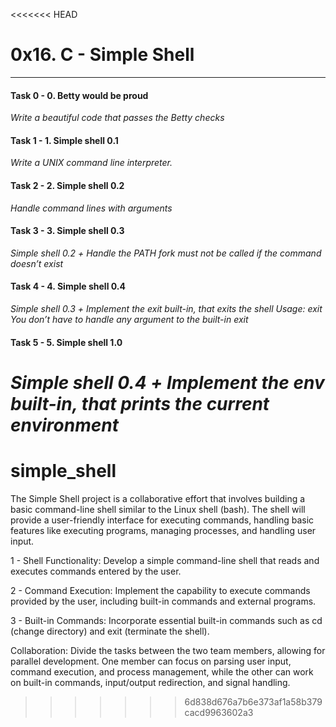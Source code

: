 <<<<<<< HEAD
# 0x16. C - Simple Shell

---
#### Task 0 - 0. Betty would be proud
_Write a beautiful code that passes the Betty checks_
#### Task 1 - 1. Simple shell 0.1
_Write a UNIX command line interpreter._
#### Task 2 - 2. Simple shell 0.2
_Handle command lines with arguments_
#### Task 3 - 3. Simple shell 0.3
_Simple shell 0.2 +_
_Handle the PATH_
_fork must not be called if the command doesn’t exist_
#### Task 4 - 4. Simple shell 0.4
_Simple shell 0.3 +_
_Implement the exit built-in, that exits the shell_
_Usage: exit_
_You don’t have to handle any argument to the built-in exit_

#### Task 5 - 5. Simple shell 1.0

_Simple shell 0.4 +_
_Implement the env built-in, that prints the current environment_
=======
# simple_shell
The Simple Shell project is a collaborative effort that involves building a basic command-line shell similar to the Linux shell (bash). The shell will provide a user-friendly interface for executing commands, handling basic features like executing programs, managing processes, and handling user input.

1 - Shell Functionality: Develop a simple command-line shell that reads and executes commands entered by the user.

2 - Command Execution: Implement the capability to execute commands provided by the user, including built-in commands and external programs.

3 - Built-in Commands: Incorporate essential built-in commands such as cd (change directory) and exit (terminate the shell).

Collaboration:
Divide the tasks between the two team members, allowing for parallel development. One member can focus on parsing user input, command execution, and process management, while the other can work on built-in commands, input/output redirection, and signal handling.
>>>>>>> 6d838d676a7b6e373af1a58b379cacd9963602a3

